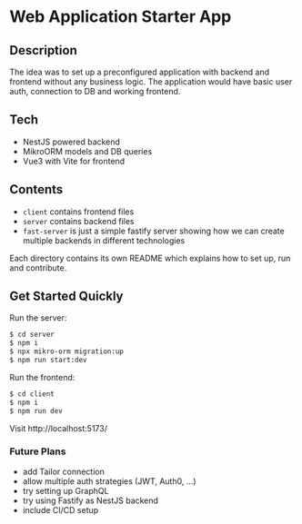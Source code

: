 # Web Application Starter App

## Description
The idea was to set up a preconfigured application with backend and frontend without
any business logic.
The application would have basic user auth, connection to DB and working frontend.


## Tech
- NestJS powered backend
- MikroORM models and DB queries
- Vue3 with Vite for frontend

## Contents
- `client` contains frontend files
- `server` contains backend files
- `fast-server` is just a simple fastify server showing how we can create multiple
  backends in different technologies

Each directory contains its own README which explains how to set up, run
and contribute.

## Get Started Quickly

Run the server:

```bash
$ cd server
$ npm i
$ npx mikro-orm migration:up
$ npm run start:dev
```

Run the frontend:

```bash
$ cd client
$ npm i
$ npm run dev
```

Visit http://localhost:5173/

### Future Plans
- add Tailor connection
- allow multiple auth strategies (JWT, Auth0, ...)
- try setting up GraphQL
- try using Fastify as NestJS backend
- include CI/CD setup
